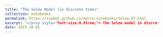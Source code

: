 ```yaml
---
title: "The Solow Model (in discrete time)"
collection: notebooks
permalink: https://ssabet.github.io/macro-notebooks/Solow_DT.html
excerpt: "</p><p style="font-size:0.85rem;"> The Solow model in discrete time. BGP and the steady state. The Uzawa theorem. Transition paths. Convergence and Speed of convergence. Kaldor facts and the Solow model. Non-unitary elasticity of substitution between labour and capital (CES production function). CES production function and comparative statics. The Golden rule consumption.  </p><img src='/images/Solow_DT.png'>"
date: 2023-10-01
---
```


